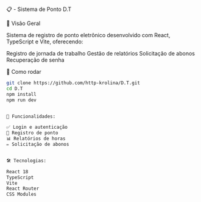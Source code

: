 📋 - Sistema de Ponto D.T

🌟 Visão Geral

Sistema de registro de ponto eletrônico desenvolvido com React, TypeScript e Vite, oferecendo:

Registro de jornada de trabalho
Gestão de relatórios
Solicitação de abonos
Recuperação de senha


🚀 Como rodar

```bash
git clone https://github.com/http-krolina/D.T.git
cd D.T
npm install
npm run dev


📌 Funcionalidades:

✅ Login e autenticação
📅 Registro de ponto
📊 Relatórios de horas
✏️ Solicitação de abonos


🛠️ Tecnologias:

React 18
TypeScript
Vite
React Router
CSS Modules
